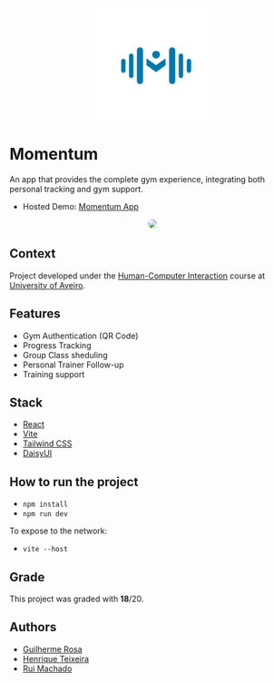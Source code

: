 <p align="center">
<img src="./docs/logo_azul.png" height="200"/>
</p>

# Momentum

An app that provides the complete gym experience, integrating both personal tracking and
gym support.

- Hosted Demo: [Momentum App](https://guilherme096.github.io/momentum/)

<p align="center">
<img src="./training_compressed.gif" height="400" style="border-radius:10px;"/>
</p>

## Context

Project developed under the [Human-Computer Interaction](https://www.ua.pt/pt/uc/2484) course
at [University of Aveiro](https://www.ua.pt/).

## Features

- Gym Authentication (QR Code)
- Progress Tracking
- Group Class sheduling
- Personal Trainer Follow-up
- Training support

## Stack

- [React](https://reactjs.org/)
- [Vite](https://vitejs.dev/)
- [Tailwind CSS](https://tailwindcss.com/)
- [DaisyUI](https://daisyui.com/)

## How to run the project

- `npm install`
- `npm run dev`

To expose to the network:

- `vite --host`

## Grade

This project was graded with **18**/20.

## Authors

- [Guilherme Rosa](https://github.com/guilherme096)
- [Henrique Teixeira](https://github.com/henriqueft04)
- [Rui Machado](https://github.com/ruimachado23)
